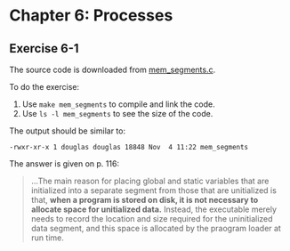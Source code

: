 # Chapter 6: Processes

## Exercise 6-1

The source code is downloaded from [mem_segments.c](http://man7.org/tlpi/code/online/dist/proc/mem_segments.c.html).

To do the exercise:
1. Use `make mem_segments` to compile and link the code.
1. Use `ls -l mem_segments` to see the size of the code.

The output should be similar to:
```
-rwxr-xr-x 1 douglas douglas 18848 Nov  4 11:22 mem_segments
```

The answer is given on p. 116:
> ...The main reason for placing global and static variables that are initialized into a separate segment from those that are unitialized is that, __when a program is stored on disk, it is not necessary to allocate space for unitialized data.__ Instead, the executable merely needs to record the location and size required for the uninitialized data segment, and this space is allocated by the praogram loader at run time.

